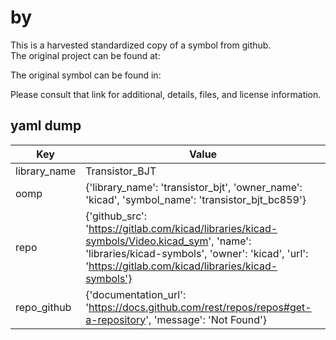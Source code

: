 #  by   
This is a harvested standardized copy of a symbol from github.  
The original project can be found at:  
  
The original symbol can be found in:

Please consult that link for additional, details, files, and license information.  
## yaml dump  
| Key | Value |  
| --- | --- |  
| library_name | Transistor_BJT |  
| oomp | {'library_name': 'transistor_bjt', 'owner_name': 'kicad', 'symbol_name': 'transistor_bjt_bc859'} |  
| repo | {'github_src': 'https://gitlab.com/kicad/libraries/kicad-symbols/Video.kicad_sym', 'name': 'libraries/kicad-symbols', 'owner': 'kicad', 'url': 'https://gitlab.com/kicad/libraries/kicad-symbols'} |  
| repo_github | {'documentation_url': 'https://docs.github.com/rest/repos/repos#get-a-repository', 'message': 'Not Found'} |  

